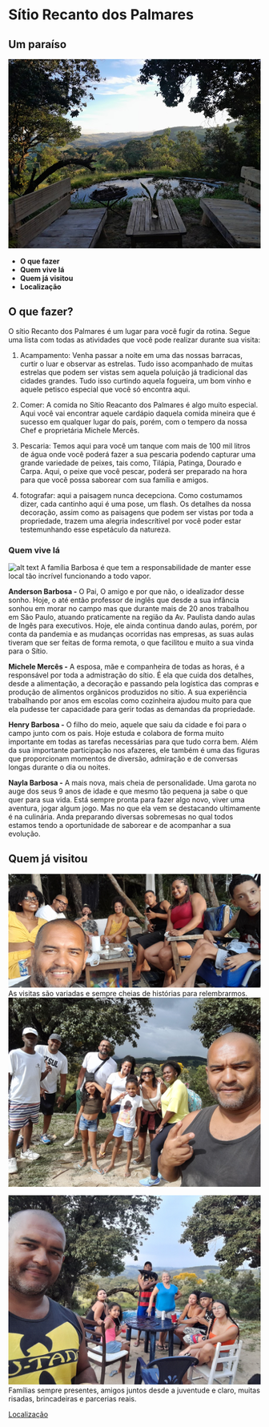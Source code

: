 # Sítio Recanto dos Palmares
## Um paraíso
![alt text](<Chill 1.jpg>)
* **O que fazer** 
* **Quem vive lá**
* **Quem já visitou**
* **Localização**

## O que fazer?
O sítio Recanto dos Palmares é um lugar para você fugir da rotina.
Segue uma lista com todas as atividades que você pode realizar durante sua visita:
1. Acampamento: Venha passar a noite em uma das nossas barracas, curtir o luar e observar as estrelas. Tudo isso acompanhado de muitas estrelas que podem ser vistas sem aquela poluição já tradicional das cidades grandes. Tudo isso curtindo aquela fogueira, um bom vinho e aquele petisco especial que você só encontra aqui.

2. Comer: A comida no Sítio Reacanto dos Palmares é algo muito especial. Aqui você vai encontrar aquele cardápio daquela comida mineira que é sucesso em qualquer lugar do país, porém, com o tempero da nossa Chef e proprietária Michele Mercês.
3. Pescaria: Temos aqui para você um tanque com mais de 100 mil litros de água onde você poderá fazer a sua pescaria podendo capturar uma grande variedade de peixes, tais como, Tilápia, Patinga, Dourado e Carpa.
Aqui, o peixe que você pescar, poderá ser preparado na hora para que você possa saborear com sua família e amigos.
4. fotografar: aqui a paisagem nunca decepciona. Como costumamos dizer, cada cantinho aqui é uma pose, um flash. Os detalhes da nossa decoração, assim como as paisagens que podem ser vistas por toda a propriedade, trazem uma alegria indescrítivel por você poder estar testemunhando esse espetáculo da natureza.

###  Quem vive lá
![alt text](Familia-1.jpg)
A família Barbosa é que tem a responsabilidade de manter esse local tão incrível funcionando a todo vapor.

**Anderson Barbosa -** O Pai, O amigo e por que não, o idealizador desse sonho.
Hoje, o até então professor de inglês que desde a sua infância sonhou em morar no campo mas que durante mais de 20 anos trabalhou em São Paulo, atuando praticamente na região da Av. Paulista dando aulas de Ingês para executivos.
Hoje, ele ainda continua dando aulas, porém, por conta da pandemia e as mudanças ocorridas nas empresas, as suas aulas tiveram que ser feitas de forma remota, o que facilitou e muito a sua vinda para o Sítio.

**Michele Mercês -** A esposa, mãe e companheira de todas as horas, é a responsável por toda a admistração do sítio. É ela que cuida dos detalhes, desde a alimentação, a decoração e passando pela logística das compras e produção de alimentos orgânicos produzidos no sítio. A sua experiência trabalhando por anos em escolas como cozinheira ajudou muito para que ela pudesse ter capacidade para gerir todas as demandas da propriedade.

**Henry Barbosa -** O filho do meio, aquele que saiu da cidade e foi para o campo junto com os pais. Hoje estuda e colabora de forma muito importante em todas as tarefas necessárias para que tudo corra bem.
Além da sua importante participação nos afazeres, ele também é uma das figuras que proporcionam momentos de diversão, admiração e de conversas longas durante o dia ou noites.

**Nayla Barbosa -** A mais nova, mais cheia de personalidade. Uma garota no auge dos seus 9 anos de idade e que mesmo tão pequena ja sabe o que quer para sua vida. Está sempre pronta para fazer algo novo, viver uma aventura, jogar algum jogo. Mas no que ela vem se destacando ultimamente é na culinária. Anda preparando diversas sobremesas no qual todos estamos tendo a oportunidade de saborear e de acompanhar a sua evolução.

## Quem já visitou
![alt text](Fran.jpg)
As visitas são variadas  e sempre cheias de histórias para relembrarmos.
![alt text](KLB.jpg)

![alt text][def]
Famílias sempre presentes, amigos juntos desde a juventude e claro, muitas risadas, brincadeiras e parcerias reais. 

[Localização](https://maps.app.goo.gl/5somjp9d37ACsTDs9)


[def]: <family 0003.jpg>